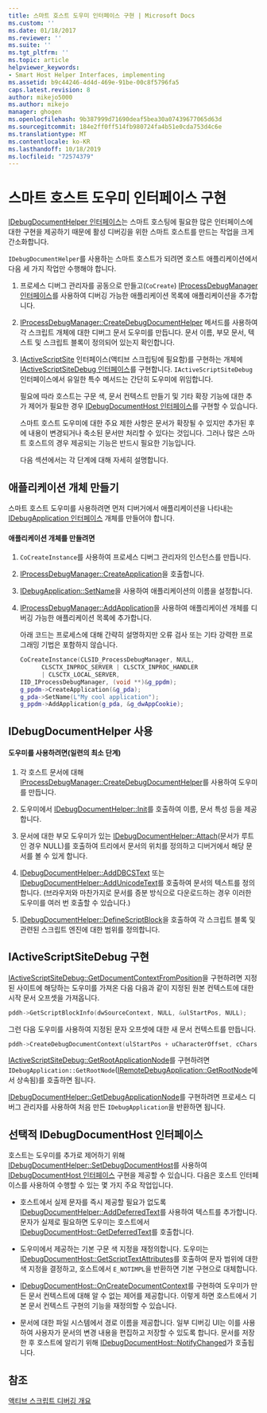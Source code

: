 ```yaml
---
title: 스마트 호스트 도우미 인터페이스 구현 | Microsoft Docs
ms.custom: ''
ms.date: 01/18/2017
ms.reviewer: ''
ms.suite: ''
ms.tgt_pltfrm: ''
ms.topic: article
helpviewer_keywords:
- Smart Host Helper Interfaces, implementing
ms.assetid: b9c44246-4d4d-469e-91be-00c8f5796fa5
caps.latest.revision: 8
author: mikejo5000
ms.author: mikejo
manager: ghogen
ms.openlocfilehash: 9b387999d71690deaf5bea30a07439677065d63d
ms.sourcegitcommit: 184e2ff0ff514fb980724fa4b51e0cda753d4c6e
ms.translationtype: MT
ms.contentlocale: ko-KR
ms.lasthandoff: 10/18/2019
ms.locfileid: "72574379"
---
```

# <a name="implementing-smart-host-helper-interfaces"></a>스마트 호스트 도우미 인터페이스 구현
[IDebugDocumentHelper 인터페이스](../winscript/reference/idebugdocumenthelper-interface.md)는 스마트 호스팅에 필요한 많은 인터페이스에 대한 구현을 제공하기 때문에 활성 디버깅을 위한 스마트 호스트를 만드는 작업을 크게 간소화합니다.  
  
 `IDebugDocumentHelper`를 사용하는 스마트 호스트가 되려면 호스트 애플리케이션에서 다음 세 가지 작업만 수행해야 합니다.  
  
1. 프로세스 디버그 관리자를 공동으로 만들고(`CoCreate`) [IProcessDebugManager 인터페이스](../winscript/reference/iprocessdebugmanager-interface.md)를 사용하여 디버깅 가능한 애플리케이션 목록에 애플리케이션을 추가합니다.  
  
2. [IProcessDebugManager::CreateDebugDocumentHelper](../winscript/reference/iprocessdebugmanager-createdebugdocumenthelper.md) 메서드를 사용하여 각 스크립트 개체에 대한 디버그 문서 도우미를 만듭니다. 문서 이름, 부모 문서, 텍스트 및 스크립트 블록이 정의되어 있는지 확인합니다.  
  
3. [IActiveScriptSite](../winscript/reference/iactivescriptsite.md) 인터페이스(액티브 스크립팅에 필요함)를 구현하는 개체에 [IActiveScriptSiteDebug 인터페이스](../winscript/reference/iactivescriptsitedebug-interface.md)를 구현합니다. `IActiveScriptSiteDebug` 인터페이스에서 유일한 특수 메서드는 간단히 도우미에 위임합니다.  
  
   필요에 따라 호스트는 구문 색, 문서 컨텍스트 만들기 및 기타 확장 기능에 대한 추가 제어가 필요한 경우 [IDebugDocumentHost 인터페이스](../winscript/reference/idebugdocumenthost-interface.md)를 구현할 수 있습니다.  
  
   스마트 호스트 도우미에 대한 주요 제한 사항은 문서가 확장될 수 있지만 추가된 후에 내용이 변경되거나 축소된 문서만 처리할 수 있다는 것입니다. 그러나 많은 스마트 호스트의 경우 제공되는 기능은 반드시 필요한 기능입니다.  
  
   다음 섹션에서는 각 단계에 대해 자세히 설명합니다.  
  
## <a name="create-an-application-object"></a>애플리케이션 개체 만들기  
 스마트 호스트 도우미를 사용하려면 먼저 디버거에서 애플리케이션을 나타내는 [IDebugApplication 인터페이스](../winscript/reference/idebugapplication-interface.md) 개체를 만들어야 합니다.  
  
#### <a name="to-create-an-application-object"></a>애플리케이션 개체를 만들려면  
  
1. `CoCreateInstance`를 사용하여 프로세스 디버그 관리자의 인스턴스를 만듭니다.  
  
2. [IProcessDebugManager::CreateApplication](../winscript/reference/iprocessdebugmanager-createapplication.md)을 호출합니다.  
  
3. [IDebugApplication::SetName](../winscript/reference/idebugapplication-setname.md)을 사용하여 애플리케이션의 이름을 설정합니다.  
  
4. [IProcessDebugManager::AddApplication](../winscript/reference/iprocessdebugmanager-addapplication.md)을 사용하여 애플리케이션 개체를 디버깅 가능한 애플리케이션 목록에 추가합니다.  
  
     아래 코드는 프로세스에 대해 간략히 설명하지만 오류 검사 또는 기타 강력한 프로그래밍 기법은 포함하지 않습니다.  
  
    ```cpp
    CoCreateInstance(CLSID_ProcessDebugManager, NULL,  
          CLSCTX_INPROC_SERVER | CLSCTX_INPROC_HANDLER  
          | CLSCTX_LOCAL_SERVER,  
    IID_IProcessDebugManager, (void **)&g_ppdm);  
    g_ppdm->CreateApplication(&g_pda);  
    g_pda->SetName(L"My cool application");  
    g_ppdm->AddApplication(g_pda, &g_dwAppCookie);  
    ```  
  
## <a name="using-idebugdocumenthelper"></a>IDebugDocumentHelper 사용  
  
#### <a name="to-use-the-helper-minimal-sequence-of-steps"></a>도우미를 사용하려면(일련의 최소 단계)  
  
1. 각 호스트 문서에 대해 [IProcessDebugManager::CreateDebugDocumentHelper](../winscript/reference/iprocessdebugmanager-createdebugdocumenthelper.md)를 사용하여 도우미를 만듭니다.  
  
2. 도우미에서 [IDebugDocumentHelper::Init](../winscript/reference/idebugdocumenthelper-init.md)를 호출하여 이름, 문서 특성 등을 제공합니다.  
  
3. 문서에 대한 부모 도우미가 있는 [IDebugDocumentHelper::Attach](../winscript/reference/idebugdocumenthelper-attach.md)(문서가 루트인 경우 NULL)를 호출하여 트리에서 문서의 위치를 정의하고 디버거에서 해당 문서를 볼 수 있게 합니다.  
  
4. [IDebugDocumentHelper::AddDBCSText](../winscript/reference/idebugdocumenthelper-adddbcstext.md) 또는 [IDebugDocumentHelper::AddUnicodeText](../winscript/reference/idebugdocumenthelper-addunicodetext.md)를 호출하여 문서의 텍스트를 정의합니다. (브라우저와 마찬가지로 문서를 증분 방식으로 다운로드하는 경우 이러한 도우미를 여러 번 호출할 수 있습니다.)  
  
5. [IDebugDocumentHelper::DefineScriptBlock](../winscript/reference/idebugdocumenthelper-definescriptblock.md)을 호출하여 각 스크립트 블록 및 관련된 스크립트 엔진에 대한 범위를 정의합니다.  
  
## <a name="implementing-iactivescriptsitedebug"></a>IActiveScriptSiteDebug 구현  
 [IActiveScriptSiteDebug::GetDocumentContextFromPosition](../winscript/reference/iactivescriptsitedebug-getdocumentcontextfromposition.md)을 구현하려면 지정된 사이트에 해당하는 도우미를 가져온 다음 다음과 같이 지정된 원본 컨텍스트에 대한 시작 문서 오프셋을 가져옵니다.  
  
```cpp
pddh->GetScriptBlockInfo(dwSourceContext, NULL, &ulStartPos, NULL);  
```  
  
 그런 다음 도우미를 사용하여 지정된 문자 오프셋에 대한 새 문서 컨텍스트를 만듭니다.  
  
```cpp
pddh->CreateDebugDocumentContext(ulStartPos + uCharacterOffset, cChars, &pddcNew);  
```  
  
 [IActiveScriptSiteDebug::GetRootApplicationNode](../winscript/reference/iactivescriptsitedebug-getrootapplicationnode.md)를 구현하려면 `IDebugApplication::GetRootNode`([IRemoteDebugApplication::GetRootNode](../winscript/reference/iremotedebugapplication-getrootnode.md)에서 상속됨)를 호출하면 됩니다.  
  
 [IDebugDocumentHelper::GetDebugApplicationNode](../winscript/reference/idebugdocumenthelper-getdebugapplicationnode.md)를 구현하려면 프로세스 디버그 관리자를 사용하여 처음 만든 `IDebugApplication`을 반환하면 됩니다.  
  
## <a name="the-optional-idebugdocumenthost-interface"></a>선택적 IDebugDocumentHost 인터페이스  
 호스트는 도우미를 추가로 제어하기 위해 [IDebugDocumentHelper::SetDebugDocumentHost](../winscript/reference/idebugdocumenthelper-setdebugdocumenthost.md)를 사용하여 [IDebugDocumentHost 인터페이스](../winscript/reference/idebugdocumenthost-interface.md) 구현을 제공할 수 있습니다. 다음은 호스트 인터페이스를 사용하여 수행할 수 있는 몇 가지 주요 작업입니다.  
  
- 호스트에서 실제 문자를 즉시 제공할 필요가 없도록 [IDebugDocumentHelper::AddDeferredText](../winscript/reference/idebugdocumenthelper-adddeferredtext.md)를 사용하여 텍스트를 추가합니다. 문자가 실제로 필요하면 도우미는 호스트에서 [IDebugDocumentHost::GetDeferredText](../winscript/reference/idebugdocumenthost-getdeferredtext.md)를 호출합니다.  
  
- 도우미에서 제공하는 기본 구문 색 지정을 재정의합니다. 도우미는 [IDebugDocumentHost::GetScriptTextAttributes](../winscript/reference/idebugdocumenthost-getscripttextattributes.md)를 호출하여 문자 범위에 대한 색 지정을 결정하고, 호스트에서 `E_NOTIMPL`을 반환하면 기본 구현으로 대체합니다.  
  
- [IDebugDocumentHost::OnCreateDocumentContext](../winscript/reference/idebugdocumenthost-oncreatedocumentcontext.md)를 구현하여 도우미가 만든 문서 컨텍스트에 대해 알 수 없는 제어를 제공합니다. 이렇게 하면 호스트에서 기본 문서 컨텍스트 구현의 기능을 재정의할 수 있습니다.  
  
- 문서에 대한 파일 시스템에서 경로 이름을 제공합니다. 일부 디버깅 UI는 이를 사용하여 사용자가 문서의 변경 내용을 편집하고 저장할 수 있도록 합니다. 문서를 저장한 후 호스트에 알리기 위해 [IDebugDocumentHost::NotifyChanged](../winscript/reference/idebugdocumenthost-notifychanged.md)가 호출됩니다.  
  
## <a name="see-also"></a>참조  
 [액티브 스크립트 디버깅 개요](../winscript/active-script-debugging-overview.md)